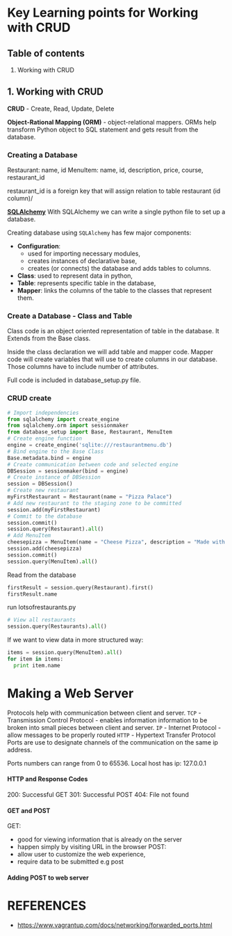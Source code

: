 # Key Learning points for Working with CRUD



## Table of contents

1. Working with CRUD




## 1. Working with CRUD

__CRUD__ - Create, Read, Update, Delete

__Object-Rational Mapping (ORM)__ - object-relational mappers. ORMs help transform Python object to SQL statement and gets result from the  database.

### Creating a Database

Restaurant: name, id
MenuItem: name, id, description, price, course, restaurant_id

restaurant_id is a foreign key that will assign relation to table restaurant (id column)/


[__SQLAlchemy__](http://www.sqlalchemy.org/)
With SQLAlchemy we can write a single python file to set up a database.

Creating database using ```SQLAlchemy``` has few major components:
- __Configuration__:
  - used for importing necessary modules,
  - creates instances of declarative base,
  - creates (or connects) the database and adds tables to columns.
- __Class__: used to represent data in python,
- __Table__: represents specific table in the database,
- __Mapper__: links the columns of the table to the classes that represent them.

### Create a Database - Class and Table

Class code is an object oriented representation  of table in the database. It Extends from the Base class.

Inside the class declaration we will add table and mapper code. Mapper code will create variables that will use to create columns in our database. Those columns have to include number of attributes.

Full code is included in database_setup.py file.

### CRUD create
```python
# Import independencies
from sqlalchemy import create_engine
from sqlalchemy.orm import sessionmaker
from database_setup import Base, Restaurant, MenuItem
# Create engine function
engine = create_engine('sqlite:///restaurantmenu.db')
# Bind engine to the Base Class
Base.metadata.bind = engine
# Create communication between code and selected engine
DBSession = sessionmaker(bind = engine)
# Create instance of DBSession
session = DBSession()
# Create new restaurant
myFirstRestaurant = Restaurant(name = "Pizza Palace")
# Add new restaurant to the staging zone to be committed
session.add(myFirstRestaurant)
# Commit to the database
session.commit()
session.query(Restaurant).all()
# Add MenuItem
cheesepizza = MenuItem(name = "Cheese Pizza", description = "Made with all natural ingridients", course = "Entree", price = "$8.99", restaurant = myFirstRestaurant)
session.add(cheesepizza)
session.commit()
session.query(MenuItem).all()
```

Read from the database

```python
firstResult = session.query(Restaurant).first()
firstResult.name
```

run lotsofrestaurants.py

```Python
# View all restaurants
session.query(Restaurants).all()
```

If we want to view data in more structured way:

```Python
items = session.query(MenuItem).all()
for item in items:
  print item.name
```


# Making a Web Server

Protocols help with communication between client and server.
``TCP`` - Transmission Control Protocol - enables information information to be broken into small pieces between client and server.
``IP`` - Internet Protocol - allow messages to be properly routed
``HTTP`` - Hypertext Transfer Protocol
Ports are use to designate channels of the communication on the same ip address.

Ports numbers can range from 0 to 65536.
Local host has ip: 127.0.0.1

#### HTTP and Response Codes
200: Successful GET
301: Successful POST
404: File not found


#### GET and POST
GET:
- good for viewing information that is already on the server
- happen simply by visiting URL in the browser
POST:
- allow user to customize the web experience,
- require data to be submitted e.g post
#### Adding POST to web server

# REFERENCES
- https://www.vagrantup.com/docs/networking/forwarded_ports.html
